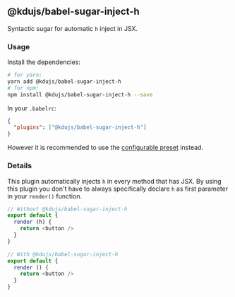 ## @kdujs/babel-sugar-inject-h

Syntactic sugar for automatic `h` inject in JSX.

### Usage

Install the dependencies:

```sh
# for yarn:
yarn add @kdujs/babel-sugar-inject-h
# for npm:
npm install @kdujs/babel-sugar-inject-h --save
```

In your `.babelrc`:

```json
{
  "plugins": ["@kdujs/babel-sugar-inject-h"]
}
```

However it is recommended to use the [configurable preset](../babel-preset-jsx/README.md) instead.

### Details

This plugin automatically injects `h` in every method that has JSX. By using this plugin you don't have to always specifically declare `h` as first parameter in your `render()` function.

```js
// Without @kdujs/babel-sugar-inject-h
export default {
  render (h) {
    return <button />
  }
}

// With @kdujs/babel-sugar-inject-h
export default {
  render () {
    return <button />
  }
}
```
